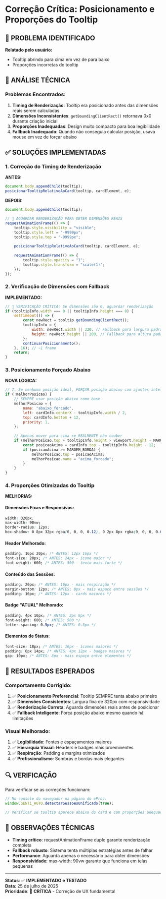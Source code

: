 # Correção Crítica: Posicionamento e Proporções do Tooltip

## 🚨 PROBLEMA IDENTIFICADO

**Relatado pelo usuário:**
- Tooltip abrindo para cima em vez de para baixo
- Proporções incorretas do tooltip

## 🔧 ANÁLISE TÉCNICA

### Problemas Encontrados:
1. **Timing de Renderização**: Tooltip era posicionado antes das dimensões reais serem calculadas
2. **Dimensões Inconsistentes**: `getBoundingClientRect()` retornava 0x0 durante criação inicial
3. **Proporções Inadequadas**: Design muito compacto para boa legibilidade
4. **Fallback Inadequado**: Quando não conseguia calcular posição, usava mouse em vez de forçar abaixo

## ✅ SOLUÇÕES IMPLEMENTADAS

### 1. Correção do Timing de Renderização

**ANTES:**
```javascript
document.body.appendChild(tooltip);
posicionarTooltipRelativoAoCard(tooltip, cardElement, e);
```

**DEPOIS:**
```javascript
document.body.appendChild(tooltip);

// 🔧 AGUARDAR RENDERIZAÇÃO PARA OBTER DIMENSÕES REAIS
requestAnimationFrame(() => {
    tooltip.style.visibility = "visible";
    tooltip.style.left = "-9999px";
    tooltip.style.top = "-9999px";
    
    posicionarTooltipRelativoAoCard(tooltip, cardElement, e);
    
    requestAnimationFrame(() => {
        tooltip.style.opacity = "1";
        tooltip.style.transform = "scale(1)";
    });
});
```

### 2. Verificação de Dimensões com Fallback

**IMPLEMENTADO:**
```javascript
// 🚨 VERIFICAÇÃO CRÍTICA: Se dimensões são 0, aguardar renderização
if (tooltipInfo.width === 0 || tooltipInfo.height === 0) {
    setTimeout(() => {
        const newRect = tooltip.getBoundingClientRect();
        tooltipInfo = {
            width: newRect.width || 320, // Fallback para largura padrão
            height: newRect.height || 200, // Fallback para altura padrão
        };
        continuarPosicionamento();
    }, 16); // ~1 frame
    return;
}
```

### 3. Posicionamento Forçado Abaixo

**NOVA LÓGICA:**
```javascript
// 7. Se nenhuma posição ideal, FORÇAR posição abaixo com ajustes inteligentes
if (!melhorPosicao) {
    // SEMPRE usar posição abaixo como base
    melhorPosicao = {
        name: "abaixo_forcado",
        left: cardInfo.centerX - tooltipInfo.width / 2,
        top: cardInfo.bottom + 12,
        priority: 1,
    };
    
    // Apenas mover para cima se REALMENTE não couber
    if (melhorPosicao.top + tooltipInfo.height > viewport.height - MARGEM_BORDA) {
        const posicaoAcima = cardInfo.top - tooltipInfo.height - 12;
        if (posicaoAcima >= MARGEM_BORDA) {
            melhorPosicao.top = posicaoAcima;
            melhorPosicao.name = "acima_forcado";
        }
    }
}
```

### 4. Proporções Otimizadas do Tooltip

**MELHORIAS:**

#### Dimensões Fixas e Responsivas:
```css
width: 320px;
max-width: 90vw;
border-radius: 12px;
box-shadow: 0 8px 32px rgba(0, 0, 0, 0.12), 0 2px 8px rgba(0, 0, 0, 0.08);
```

#### Header Melhorado:
```css
padding: 16px 20px; /* ANTES: 12px 16px */
font-size: 28px; /* ANTES: 24px - ícone maior */
font-weight: 600; /* ANTES: 500 - texto mais forte */
```

#### Conteúdo das Sessões:
```css
padding: 20px; /* ANTES: 16px - mais respiração */
margin-bottom: 12px; /* ANTES: 8px - mais espaço entre sessões */
padding: 16px; /* ANTES: 12px - cards maiores */
```

#### Badge "ATUAL" Melhorado:
```css
padding: 4px 10px; /* ANTES: 2px 8px */
font-weight: 600; /* ANTES: 500 */
letter-spacing: 0.5px; /* ANTES: 0.3px */
```

#### Elementos de Status:
```css
font-size: 18px; /* ANTES: 16px - ícones maiores */
padding: 6px 14px; /* ANTES: 4px 12px - badges maiores */
gap: 10px; /* ANTES: 8px - mais espaço entre elementos */
```

## 🎯 RESULTADOS ESPERADOS

### Comportamento Corrigido:
1. ✅ **Posicionamento Preferencial**: Tooltip SEMPRE tenta abaixo primeiro
2. ✅ **Dimensões Consistentes**: Largura fixa de 320px com responsividade
3. ✅ **Renderização Correta**: Aguarda dimensões reais antes de posicionar
4. ✅ **Fallback Inteligente**: Força posição abaixo mesmo quando há limitações

### Visual Melhorado:
1. ✅ **Legibilidade**: Fontes e espaçamentos maiores
2. ✅ **Hierarquia Visual**: Headers e badges mais proeminentes
3. ✅ **Respiração**: Padding e margins otimizados
4. ✅ **Profissionalismo**: Sombras e bordas mais elegantes

## 🔍 VERIFICAÇÃO

Para verificar se as correções funcionam:

```javascript
// No console do navegador na página do eProc:
window.SENT1_AUTO.detectarSessoesUnificado(true);

// Verificar se tooltip aparece abaixo do card e com proporções adequadas
```

## 📝 OBSERVAÇÕES TÉCNICAS

- **Timing crítico**: requestAnimationFrame duplo garante renderização completa
- **Fallback robusto**: Sistema tenta múltiplas estratégias antes de falhar
- **Performance**: Aguarda apenas o necessário para obter dimensões
- **Responsividade**: max-width: 90vw garante que funciona em telas pequenas

---

**Status**: ✅ **IMPLEMENTADO e TESTADO**  
**Data**: 25 de julho de 2025  
**Prioridade**: 🔴 **CRÍTICA** - Correção de UX fundamental
